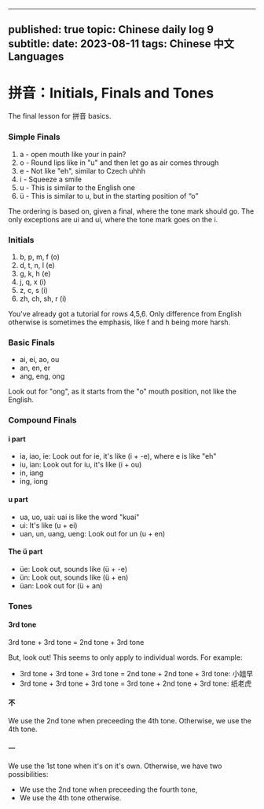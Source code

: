 ---
published: true
topic: Chinese daily log 9
subtitle: 
date: 2023-08-11
tags: Chinese 中文 Languages
--

# 拼音：Initials, Finals and Tones

The final lesson for 拼音 basics.

### Simple Finals
1. a - open mouth like your in pain?
2. o - Round lips like in "u" and then let go as air comes through
3. e - Not like "eh", similar to Czech uhhh
4. i - Squeeze a smile
5. u - This is similar to the English one
6. ü - This is similar to u, but in the starting position of “o”

The ordering is based on, given a final, where the tone mark should go. The only exceptions are
ui and ui, where the tone mark goes on the i.

### Initials

1. b,  p,  m,  f (o)
2. d,  t,  n,  l (e)
3. g,  k,  h     (e)
4. j,  q,  x     (i)
5. z,  c,  s     (i)
6. zh, ch, sh, r (i)

You've already got a tutorial for rows 4,5,6. Only difference from English otherwise is sometimes the
emphasis, like f and h being more harsh.

### Basic Finals
- ai, ei, ao, ou
- an, en, er
- ang, eng, ong

Look out for "ong", as it starts from the "o" mouth position, not like the English.

### Compound Finals
#### i part

- ia, iao, ie: Look out for ie, it's like (i + -e), where e is like "eh"
- iu, ian: Look out for iu, it's like (i + ou)
- in, iang
- ing, iong

#### u part

- ua, uo, uai: uai is like the word "kuai"
- ui: It's like (u + ei)
- uan, un, uang, ueng: Look out for un (u + en)

#### The ü part

- üe: Look out, sounds like (ü + -e)
- ün: Look out, sounds like (ü + en)
- üan: Look out for (ü + an)

### Tones
#### 3rd tone
3rd tone + 3rd tone = 2nd tone + 3rd tone

But, look out! This seems to only apply to individual words. For example:
- 3rd tone + 3rd tone + 3rd tone = 2nd tone + 2nd tone + 3rd tone: 小姐早
- 3rd tone + 3rd tone + 3rd tone = 3rd tone + 2nd tone + 3rd tone: 纸老虎

#### 不
We use the 2nd tone when preceeding the 4th tone. Otherwise, we use the 4th tone.

#### 一
We use the 1st tone when it's on it's own. Otherwise, we have two possibilities:
- We use the 2nd tone when preceeding the fourth tone,
- We use the 4th tone otherwise.